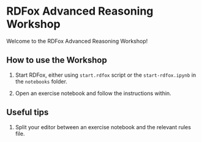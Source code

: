# RDFox Advanced Reasoning Workshop

Welcome to the RDFox Advanced Reasoning Workshop!

## How to use the Workshop

1. Start RDFox, either using `start.rdfox` script or the `start-rdfox.ipynb` in the `notebooks` folder.

2. Open an exercise notebook and follow the instructions within.

## Useful tips

1. Split your editor between an exercise notebook and the relevant rules file.